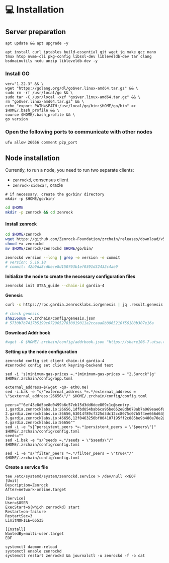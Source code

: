 # 💻 Installation

## Server preparation

```shell
apt update && apt upgrade -y
```

```shell
apt install curl iptables build-essential git wget jq make gcc nano tmux htop nvme-cli pkg-config libssl-dev libleveldb-dev tar clang bsdmainutils ncdu unzip libleveldb-dev -y
```

### Install GO

```shell
ver="1.22.3" && \
wget "https://golang.org/dl/go$ver.linux-amd64.tar.gz" && \
sudo rm -rf /usr/local/go && \
sudo tar -C /usr/local -xzf "go$ver.linux-amd64.tar.gz" && \
rm "go$ver.linux-amd64.tar.gz" && \
echo "export PATH=$PATH:/usr/local/go/bin:$HOME/go/bin" >> $HOME/.bash_profile && \
source $HOME/.bash_profile && \
go version
```

### Open the following ports to communicate with other nodes

```bash
ufw allow 26656 comment p2p_port
```

## Node installation

Currently, to run a node, you need to run two separate clients:&#x20;

* `zenrockd`, consensus client
* `zenrock-sidecar,` oracle

```shell
# if necessary, create the go/bin/ directory
mkdir -p $HOME/go/bin/
```

```bash
cd $HOME
mkdir -p zenrock && cd zenrock
```

#### Install zenrock

```bash
cd $HOME/zenrock
wget https://github.com/Zenrock-Foundation/zrchain/releases/download/v5.16.18/zenrockd
chmod +x zenrockd
mv $HOME/zenrock/zenrockd $HOME/go/bin/

zenrockd version --long | grep -e version -e commit
# version: 5.16.18
# commit: 42b9da8cdbece8d150793b1ef0391d32432c4ae9
```

**Initialize the node to create the necessary configuration files**

```bash
zenrockd init UTSA_guide --chain-id gardia-4
```

**Genesis**

```bash
curl -s https://rpc.gardia.zenrocklabs.io/genesis | jq .result.genesis > $HOME/.zrchain/config/genesis.json

# check genesis
sha256sum ~/.zrchain/config/genesis.json
# 5730b7b7417b5199c07290527830019011a2ccaaa8b8865210f56188b307e16a
```

**Download Addr book**

```bash
#wget -O $HOME/.zrchain/config/addrbook.json "https://share106-7.utsa.tech/zenrock/addrbook.json"
```

**Setting up the node configuration**

```shell
zenrockd config set client chain-id gardia-4
#zenrockd config set client keyring-backend test

sed -i 's|minimum-gas-prices =.*|minimum-gas-prices = "2.5urock"|g' $HOME/.zrchain/config/app.toml

external_address=$(wget -qO- eth0.me)
sed -i.bak -e "s/^external_address *=.*/external_address = \"$external_address:26656\"/" $HOME/.zrchain/config/config.toml

peers=""6ef43e8d5be8d0499b6c57eb15d3dd6dee809c1e@sentry-1.gardia.zenrocklabs.io:26656,1dfbd854bab6ca95be652e8db078ab7a069eae6f@sentry-2.gardia.zenrocklabs.io:36656,63014f89cf325d3dc12cc8075c07b5f4ee666d64@sentry-3.gardia.zenrocklabs.io:46656,12f0463250bf004107195ff2c885be9b480e70e2@sentry-4.gardia.zenrocklabs.io:56656""
sed -i -e "s|^persistent_peers *=.*|persistent_peers = \"$peers\"|" $HOME/.zrchain/config/config.toml
seeds=""
sed -i.bak -e "s/^seeds =.*/seeds = \"$seeds\"/" $HOME/.zrchain/config/config.toml

sed -i -e "s/^filter_peers *=.*/filter_peers = \"true\"/" $HOME/.zrchain/config/config.toml
```

**Create a service file**

```shell
tee /etc/systemd/system/zenrockd.service > /dev/null <<EOF
[Unit]
Description=Zenrock
After=network-online.target

[Service]
User=$USER
ExecStart=$(which zenrockd) start
Restart=on-failure
RestartSec=3
LimitNOFILE=65535

[Install]
WantedBy=multi-user.target
EOF
```

```shell
systemctl daemon-reload
systemctl enable zenrockd
systemctl restart zenrockd && journalctl -u zenrockd -f -o cat
```
